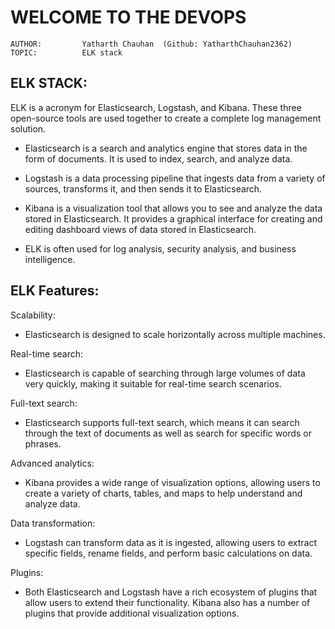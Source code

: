 # **WELCOME TO THE DEVOPS**

    AUTHOR:         Yatharth Chauhan  (Github: YatharthChauhan2362)
    TOPIC:          ELK stack

## ELK STACK:

ELK is a acronym for Elasticsearch, Logstash, and Kibana. These three open-source tools are used together to create a complete log management solution.

- Elasticsearch is a search and analytics engine that stores data in the form of documents. It is used to index, search, and analyze data.

- Logstash is a data processing pipeline that ingests data from a variety of sources, transforms it, and then sends it to Elasticsearch.

- Kibana is a visualization tool that allows you to see and analyze the data stored in Elasticsearch. It provides a graphical interface for creating and editing dashboard views of data stored in Elasticsearch.

- ELK is often used for log analysis, security analysis, and business intelligence.

## ELK Features:

Scalability:

- Elasticsearch is designed to scale horizontally across multiple machines.

Real-time search:

- Elasticsearch is capable of searching through large volumes of data very quickly, making it suitable for real-time search scenarios.

Full-text search:

- Elasticsearch supports full-text search, which means it can search through the text of documents as well as search for specific words or phrases.

Advanced analytics:

- Kibana provides a wide range of visualization options, allowing users to create a variety of charts, tables, and maps to help understand and analyze data.

Data transformation:

- Logstash can transform data as it is ingested, allowing users to extract specific fields, rename fields, and perform basic calculations on data.

Plugins:

- Both Elasticsearch and Logstash have a rich ecosystem of plugins that allow users to extend their functionality. Kibana also has a number of plugins that provide additional visualization options.
